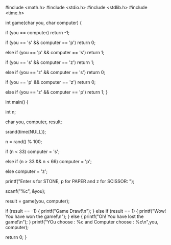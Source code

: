 #include <math.h>
#include <stdio.h>
#include <stdlib.h>
#include <time.h>

int game(char you, char computer)
{

if (you == computer)
return -1;


if (you == 's' && computer == 'p')
return 0;


else if (you == 'p' && computer == 's')
return 1;


if (you == 's' && computer == 'z')
return 1;


else if (you == 'z' && computer == 's')
return 0;


if (you == 'p' && computer == 'z')
return 0;


else if (you == 'z' && computer == 'p')
return 1;
}


int main()
{

int n;

char you, computer, result;



srand(time(NULL));


n = rand() % 100;


if (n < 33)
computer = 's';

else if (n > 33 && n < 66)
computer = 'p';


else
computer = 'z';

printf("Enter s for STONE, p for PAPER and z for SCISSOR:  ");

scanf("%c", &you);


result = game(you, computer);

if (result == -1) {
printf("Game Draw!\n");
}
else if (result == 1) {
printf("Wow! You have won the game!\n");
}
else {
printf("Oh! You have lost the game!\n");
}
printf("YOu choose : %c and Computer choose : %c\n",you, computer);

return 0;
}
